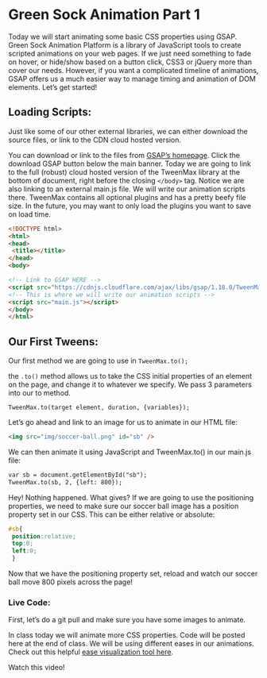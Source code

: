 # Green Sock Animation Part 1

Today we will start animating some basic CSS properties using GSAP. Green Sock Animation Platform is a library of JavaScript tools to create scripted animations on your web pages. If we just need something to fade on hover, or hide/show based on a button click, CSS3 or jQuery more than cover our needs. However, if you want a complicated timeline of animations, GSAP offers us a much easier way to manage timing and animation of DOM elements. Let’s get started!

## Loading Scripts:

Just like some of our other external libraries, we can either download the source files, or link to the CDN cloud hosted version.

You can download or link to the files from  [GSAP’s homepage](https://greensock.com/). Click the download GSAP button below the main banner. Today we are going to link to the full (robust) cloud hosted version of the TweenMax library at the bottom of document, right before the closing `</body>` tag. Notice we are also linking to an external main.js file. We will write our animation scripts there. TweenMax contains all optional plugins and has a pretty beefy file size. In the future, you may want to only load the plugins you want to save on load time.

```html
<!DOCTYPE html>
<html>
<head>
 <title></title>
</head>
<body>

<!-- Link to GSAP HERE -->
<script src="https://cdnjs.cloudflare.com/ajax/libs/gsap/1.18.0/TweenMax.min.js"></script>
<!-- This is where we will write our animation scripts -->
<script src="main.js"></script>
</body>
</html>
```

## Our First Tweens:

Our first method we are going to use in `TweenMax.to();`

the `.to()` method allows us to take the CSS initial properties of an element on the page, and change it to whatever we specify. We pass 3 parameters into our to method.

```
TweenMax.to(target element, duration, {variables});
```

Let’s go ahead and link to an image for us to animate in our HTML file:

```html
<img src="img/soccer-ball.png" id="sb" />
```
We can then animate it using JavaScript and TweenMax.to() in our main.js file:

```html
var sb = document.getElementById("sb");
TweenMax.to(sb, 2, {left: 800});
```

Hey! Nothing happened. What gives? If we are going to use the positioning properties, we need to make sure our soccer ball image has a position property set in our CSS. This can be either relative or absolute:

```css
#sb{
 position:relative;
 top:0;
 left:0;
 }
```

Now that we have the positioning property set, reload and watch our soccer ball move 800 pixels across the page!

### Live Code:

First, let’s do a git pull and make sure you have some images to animate.

In class today we will animate more CSS properties. Code will be posted here at the end of class. We will be using different eases in our animations. Check out this helpful [ease visualization tool here](https://greensock.com/get-started-js#easing).

Watch this video!